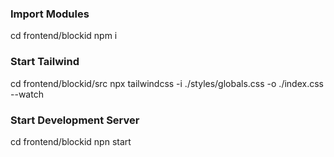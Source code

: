### Import Modules
cd frontend/blockid
npm i

### Start Tailwind
cd frontend/blockid/src
npx tailwindcss -i ./styles/globals.css -o ./index.css --watch

### Start Development Server
cd frontend/blockid
npn start
